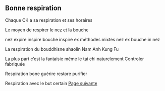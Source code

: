 ## Bonne respiration
Chaque CK a sa respiration et ses horaires

Le moyen de respirer
le nez et la bouche

nez expire inspire
bouche inspire ex
méthodes mixtes nez ex bouche in
nez 

La respiration du bouddhisne shaolin Nam Anh Kung Fu

La plus part c’est la fantaisie
même le tai chi 
naturelement
Controler
fabriquée

Respiration
bone
guérire
restore
purifier

Respiration avec le but certain
[Page suivante](2024-02-04-06)